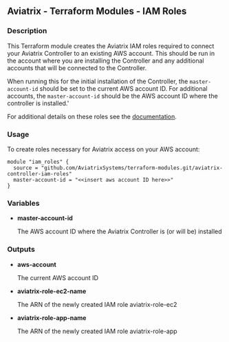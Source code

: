 ## Aviatrix - Terraform Modules - IAM Roles

### Description
This Terraform module creates the Aviatrix IAM roles required to connect your Aviatrix Controller to an existing AWS account.  This should be run in the account where you are installing the Controller and any additional accounts that will be connected to the Controller.

When running this for the initial installation of the Controller, the `master-account-id` should be set to the current AWS account ID.  For additional accounts, the `master-account-id` should be the AWS account ID where the controller is installed.'

For additional details on these roles see the [documentation](https://docs.aviatrix.com/HowTos/HowTo_IAM_role.html).

### Usage

To create roles necessary for Aviatrix access on your AWS account:
```
module "iam_roles" {
  source = "github.com/AviatrixSystems/terraform-modules.git/aviatrix-controller-iam-roles"
  master-account-id = "<<insert aws account ID here>>"
}
```

### Variables
  
- **master-account-id**

  The AWS account ID where the Aviatrix Controller is (or will be) installed

### Outputs

- **aws-account**

  The current AWS account ID
  
- **aviatrix-role-ec2-name**

  The ARN of the newly created IAM role aviatrix-role-ec2
  
- **aviatrix-role-app-name**

  The ARN of the newly created IAM role aviatrix-role-app
